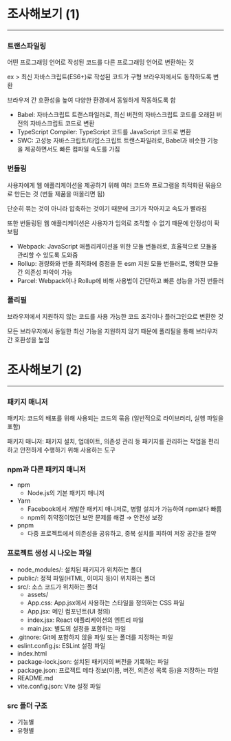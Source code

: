 # 조사해보기 (1)
---
### 트랜스파일링
어떤 프로그래밍 언어로 작성된 코드를 다른 프로그래밍 언어로 변환하는 것

ex > 최신 자바스크립트(ES6+)로 작성된 코드가 구형 브라우저에서도 동작하도록 변환

브라우저 간 호환성을 높여 다양한 환경에서 동일하게 작동하도록 함

- Babel: 자바스크립트 트랜스파일러로, 최신 버전의 자바스크립트 코드를 오래된 버전의 자바스크립트 코드로 변환
- TypeScript Compiler: TypeScript 코드를 JavaScript 코드로 변환
- SWC: 고성능 자바스크립트/타입스크립트 트랜스파일러로, Babel과 비슷한 기능을 제공하면서도 빠른 컴파일 속도를 가짐


### 번들링
사용자에게 웹 애플리케이션을 제공하기 위해 여러 코드와 프로그램을 최적화된 묶음으로 만든는 것 (번들 제품을 떠올리면 됨)

단순히 묶는 것이 아니라 압축하는 것이기 때문에 크기가 작아지고 속도가 빨라짐

또한 번들링된 웹 애플리케이션은 사용자가 임의로 조작할 수 없기 때문에 안정성이 확보됨

- Webpack: JavaScript 애플리케이션을 위한 모듈 번들러로, 효율적으로 모듈을 관리할 수 있도록 도와줌
- Rollup: 경량화와 번들 최적화에 중점을 둔 esm 지원 모듈 번들러로, 명확한 모듈 간 의존성 파악이 가능
- Parcel: Webpack이나 Rollup에 비해 사용법이 간단하고 빠른 성능을 가진 번들러


### 폴리필
브라우저에서 지원하지 않는 코드를 사용 가능한 코드 조각이나 플러그인으로 변환한 것

모든 브라우저에서 동일한 최신 기능을 지원하지 않기 때문에 폴리필을 통해 브라우저 간 호환성을 높임




# 조사해보기 (2)
---
### 패키지 매니저
패키지: 코드의 배포를 위해 사용되는 코드의 묶음 (일반적으로 라이브러리, 실행 파일을 포함)

패키지 매니저: 패키지 설치, 업데이트, 의존성 관리 등 패키지를 관리하는 작업을 편리하고 안전하게 수행하기 위해 사용하는 도구


### npm과 다른 패키지 매니저
- npm
    - Node.js의 기본 패키지 매니저
- Yarn
    - Facebook에서 개발한 패키지 매니저로, 병렬 설치가 가능하여 npm보다 빠름
    - npm의 취약점이었던 보안 문제를 해결 → 안전성 보장
- pnpm
    - 다중 프로젝트에서 의존성을 공유하고, 중복 설치를 피하여 저장 공간을 절약


### 프로젝트 생성 시 나오는 파일
- node_modules/: 설치된 패키지가 위치하는 폴더
- public/: 정적 파일(HTML, 이미지 등)이 위치하는 폴더
- src/: 소스 코드가 위치하는 폴더
    - assets/
    - App.css: App.jsx에서 사용하는 스타일을 정의하는 CSS 파일
    - App.jsx: 메인 컴포넌트(UI 정의)
    - index.jsx: React 애플리케이션의 엔트리 파일
    - main.jsx: 별도의 설정을 포함하는 파일
- .gitnore: Git에 포함하지 않을 파일 또는 폴더를 지정하는 파일
- eslint.config.js: ESLint 설정 파일
- index.html
- package-lock.json: 설치된 패키지의 버전을 기록하는 파일
- package.json: 프로젝트 메타 정보(이름, 버전, 의존성 목록 등)을 저장하는 파일
- README.md
- vite.config.json: Vite 설정 파일


### src 폴더 구조
- 기능별
- 유형별